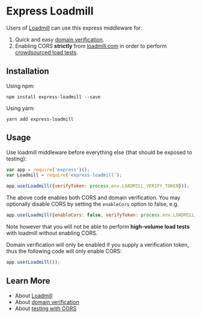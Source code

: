 # Express Loadmill
Users of [Loadmill](https://www.loadmill.com) can use this express middleware for: 
1. Quick and easy [domain verification](https://docs.loadmill.com/domain-verification.html).
2. Enabling CORS **strictly** from [loadmill.com](https://www.loadmill.com) in order to perform [crowdsourced load tests](https://docs.loadmill.com/testing-with-cors.html).

## Installation
Using npm:

`npm install express-loadmill --save`

Using yarn:

`yarn add express-loadmill`

## Usage
Use loadmill middleware before everything else (that should be exposed to testing):
```js
var app = require('express')();
var Loadmill = require('express-loadmill');

app.use(Loadmill({verifyToken: process.env.LOADMILL_VERIFY_TOKEN}));
```

The above code enables both CORS and domain verification. You may optionally disable CORS by setting the `enableCors` option to false, e.g.
```js
app.use(Loadmill({enableCors: false, verifyToken: process.env.LOADMILL_VERIFY_TOKEN}));
```
Note however that you will not be able to perform **high-volume load tests** with loadmill without enabling CORS.

Domain verification will only be enabled if you supply a verification token, thus the following code will only enable CORS:
```js
app.use(Loadmill());
```

## Learn More
- About [Loadmill](https://www.loadmill.com)
- About [domain verification](https://docs.loadmill.com/domain-verification.html)
- About [testing with CORS](https://docs.loadmill.com/testing-with-cors.html)
